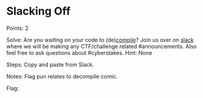 # Slacking Off

Points: 2

Solve:
Are you waiting on your code to (de)[compile](https://xkcd.com/303/)? Join us over on [slack](https://acictf.slack.com/signup) where we will be making any CTF/challenge related #announcements. Also feel free to ask questions about #cyberstakes.
Hint:
None

Steps:
Copy and paste from Slack.

Notes:
Flag pun relates to decompile comic.

Flag: <!-- ACI{...} -->
